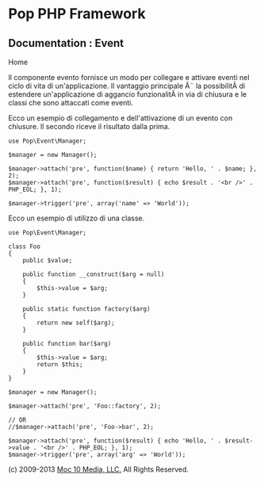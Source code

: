 Pop PHP Framework
=================

Documentation : Event
---------------------

Home

Il componente evento fornisce un modo per collegare e attivare eventi
nel ciclo di vita di un'applicazione. Il vantaggio principale Ã¨ la
possibilitÃ di estendere un'applicazione di aggancio funzionalitÃ in via
di chiusura e le classi che sono attaccati come eventi.

Ecco un esempio di collegamento e dell'attivazione di un evento con
chiusure. Il secondo riceve il risultato dalla prima.

    use Pop\Event\Manager;

    $manager = new Manager();

    $manager->attach('pre', function($name) { return 'Hello, ' . $name; }, 2);
    $manager->attach('pre', function($result) { echo $result . '<br />' . PHP_EOL; }, 1);

    $manager->trigger('pre', array('name' => 'World'));

Ecco un esempio di utilizzo di una classe.

    use Pop\Event\Manager;

    class Foo
    {
        public $value;

        public function __construct($arg = null)
        {
            $this->value = $arg;
        }

        public static function factory($arg)
        {
            return new self($arg);
        }

        public function bar($arg)
        {
            $this->value = $arg;
            return $this;
        }
    }

    $manager = new Manager();

    $manager->attach('pre', 'Foo::factory', 2);

    // OR
    //$manager->attach('pre', 'Foo->bar', 2);

    $manager->attach('pre', function($result) { echo 'Hello, ' . $result->value . '<br />' . PHP_EOL; }, 1);
    $manager->trigger('pre', array('arg' => 'World'));

\(c) 2009-2013 [Moc 10 Media, LLC.](http://www.moc10media.com) All
Rights Reserved.
